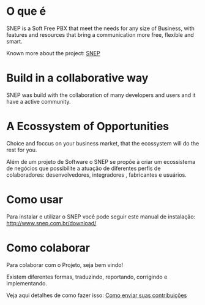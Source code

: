 # O que é #

SNEP is a Soft Free PBX that meet the needs for any size of Business, with features and resources that bring a communication more free, flexible and smart.

Known more about the project: [SNEP](http://www.snep.com.br/)

# Build in a collaborative way #

SNEP was build with the collaboration of many developers and users and it have a active community.

# A Ecossystem of Opportunities #

Choice and foccus on your business market, that the ecossystem will do the rest for you.


Além de um projeto de Software o SNEP se propõe à criar um ecossistema de negócios que possibilite a atuação de diferentes perfis de colaboradores: desenvolvedores, integradores , fabricantes e usuários.

# Como usar #

Para instalar e utilizar o SNEP você pode seguir este manual de instalação:
http://www.snep.com.br/download/

# Como colaborar #

Para colaborar com o Projeto, seja bem vindo! 

Existem diferentes formas, traduzindo, reportando, corrigindo e implementando.

Veja aqui detalhes de como fazer isso:
[Como enviar suas contribuições](http://wiki.opens.com.br/pages/viewpage.action?pageId=15041384)
